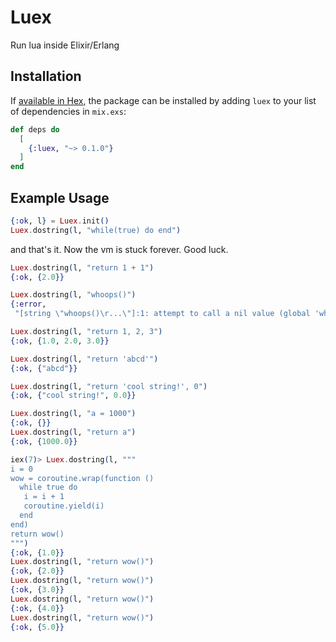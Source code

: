 # Luex

Run lua inside Elixir/Erlang

## Installation

If [available in Hex](https://hex.pm/docs/publish), the package can be installed
by adding `luex` to your list of dependencies in `mix.exs`:

```elixir
def deps do
  [
    {:luex, "~> 0.1.0"}
  ]
end
```

## Example Usage

```elixir
{:ok, l} = Luex.init()
Luex.dostring(l, "while(true) do end")
```
and that's it. Now the vm is stuck forever. Good luck.

```elixir
Luex.dostring(l, "return 1 + 1")
{:ok, {2.0}}
```

```elixir
Luex.dostring(l, "whoops()")
{:error,
 "[string \"whoops()\r...\"]:1: attempt to call a nil value (global 'whoops')"}
```

```elixir
Luex.dostring(l, "return 1, 2, 3")
{:ok, {1.0, 2.0, 3.0}}
```

```elixir
Luex.dostring(l, "return 'abcd'")
{:ok, {"abcd"}}
```

```elixir
Luex.dostring(l, "return 'cool string!', 0")
{:ok, {"cool string!", 0.0}}
```

```elixir
Luex.dostring(l, "a = 1000")
{:ok, {}}
Luex.dostring(l, "return a")
{:ok, {1000.0}}
```

```elixir
iex(7)> Luex.dostring(l, """
i = 0
wow = coroutine.wrap(function ()
  while true do
   i = i + 1
   coroutine.yield(i)
  end
end)
return wow()
""")
{:ok, {1.0}}
Luex.dostring(l, "return wow()")
{:ok, {2.0}}
Luex.dostring(l, "return wow()")
{:ok, {3.0}}
Luex.dostring(l, "return wow()")
{:ok, {4.0}}
Luex.dostring(l, "return wow()")
{:ok, {5.0}}
```
